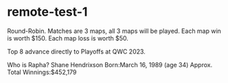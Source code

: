 # remote-test-1

Round-Robin.
Matches are 3 maps, all 3 maps will be played.
Each map win is worth $150.
Each map loss is worth $50.

Top 8 advance directly to Playoffs at QWC 2023.


Who is Rapha?
Shane Hendrixson
Born:March 16, 1989 (age 34)
Approx. Total Winnings:$452,179